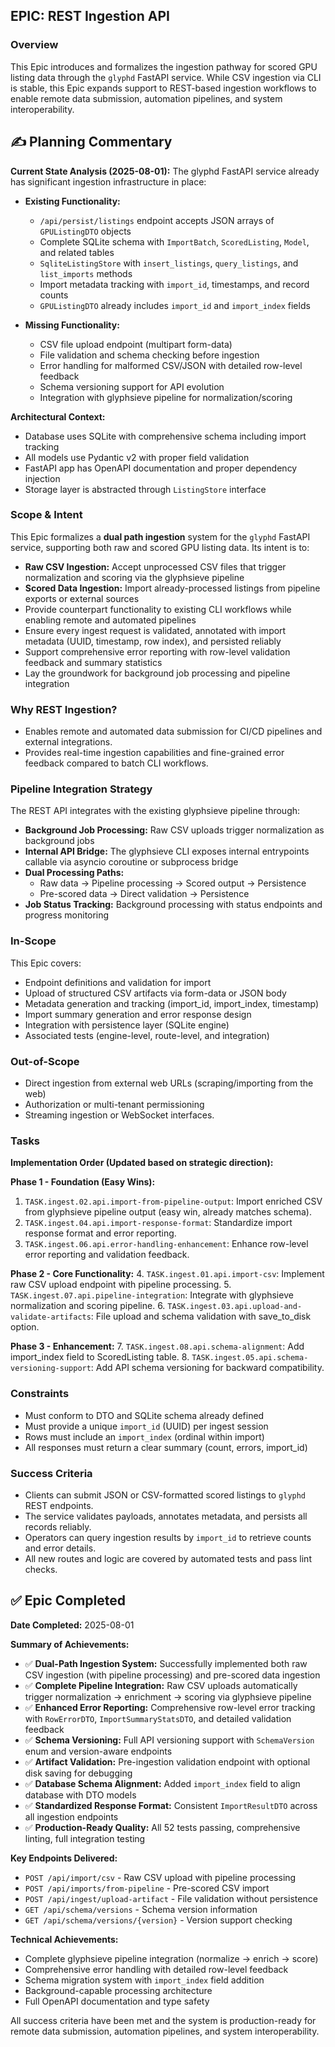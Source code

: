 ## EPIC: REST Ingestion API

### Overview
This Epic introduces and formalizes the ingestion pathway for scored GPU listing data through the `glyphd` FastAPI service. While CSV ingestion via CLI is stable, this Epic expands support to REST-based ingestion workflows to enable remote data submission, automation pipelines, and system interoperability.

## ✍️ Planning Commentary

**Current State Analysis (2025-08-01):**
The glyphd FastAPI service already has significant ingestion infrastructure in place:

- **Existing Functionality:**
  - `/api/persist/listings` endpoint accepts JSON arrays of `GPUListingDTO` objects
  - Complete SQLite schema with `ImportBatch`, `ScoredListing`, `Model`, and related tables
  - `SqliteListingStore` with `insert_listings`, `query_listings`, and `list_imports` methods
  - Import metadata tracking with `import_id`, timestamps, and record counts
  - `GPUListingDTO` already includes `import_id` and `import_index` fields

- **Missing Functionality:**
  - CSV file upload endpoint (multipart form-data)
  - File validation and schema checking before ingestion
  - Error handling for malformed CSV/JSON with detailed row-level feedback
  - Schema versioning support for API evolution
  - Integration with glyphsieve pipeline for normalization/scoring

**Architectural Context:**
- Database uses SQLite with comprehensive schema including import tracking
- All models use Pydantic v2 with proper field validation
- FastAPI app has OpenAPI documentation and proper dependency injection
- Storage layer is abstracted through `ListingStore` interface

### Scope & Intent
This Epic formalizes a **dual path ingestion** system for the `glyphd` FastAPI service, supporting both raw and scored GPU listing data. Its intent is to:
- **Raw CSV Ingestion:** Accept unprocessed CSV files that trigger normalization and scoring via the glyphsieve pipeline
- **Scored Data Ingestion:** Import already-processed listings from pipeline exports or external sources
- Provide counterpart functionality to existing CLI workflows while enabling remote and automated pipelines
- Ensure every ingest request is validated, annotated with import metadata (UUID, timestamp, row index), and persisted reliably
- Support comprehensive error reporting with row-level validation feedback and summary statistics
- Lay the groundwork for background job processing and pipeline integration

### Why REST Ingestion?
- Enables remote and automated data submission for CI/CD pipelines and external integrations.
- Provides real-time ingestion capabilities and fine-grained error feedback compared to batch CLI workflows.

### Pipeline Integration Strategy
The REST API integrates with the existing glyphsieve pipeline through:
- **Background Job Processing:** Raw CSV uploads trigger normalization as background jobs
- **Internal API Bridge:** The glyphsieve CLI exposes internal entrypoints callable via asyncio coroutine or subprocess bridge
- **Dual Processing Paths:** 
  - Raw data → Pipeline processing → Scored output → Persistence
  - Pre-scored data → Direct validation → Persistence
- **Job Status Tracking:** Background processing with status endpoints and progress monitoring

### In-Scope
This Epic covers:
- Endpoint definitions and validation for import
- Upload of structured CSV artifacts via form-data or JSON body
- Metadata generation and tracking (import_id, import_index, timestamp)
- Import summary generation and error response design
- Integration with persistence layer (SQLite engine)
- Associated tests (engine-level, route-level, and integration)

### Out-of-Scope
- Direct ingestion from external web URLs (scraping/importing from the web)
- Authorization or multi-tenant permissioning
- Streaming ingestion or WebSocket interfaces.

### Tasks
**Implementation Order (Updated based on strategic direction):**

**Phase 1 - Foundation (Easy Wins):**
1. `TASK.ingest.02.api.import-from-pipeline-output`: Import enriched CSV from glyphsieve pipeline output (easy win, already matches schema).
2. `TASK.ingest.04.api.import-response-format`: Standardize import response format and error reporting.
3. `TASK.ingest.06.api.error-handling-enhancement`: Enhance row-level error reporting and validation feedback.

**Phase 2 - Core Functionality:**
4. `TASK.ingest.01.api.import-csv`: Implement raw CSV upload endpoint with pipeline processing.
5. `TASK.ingest.07.api.pipeline-integration`: Integrate with glyphsieve normalization and scoring pipeline.
6. `TASK.ingest.03.api.upload-and-validate-artifacts`: File upload and schema validation with save_to_disk option.

**Phase 3 - Enhancement:**
7. `TASK.ingest.08.api.schema-alignment`: Add import_index field to ScoredListing table.
8. `TASK.ingest.05.api.schema-versioning-support`: Add API schema versioning for backward compatibility.

### Constraints
- Must conform to DTO and SQLite schema already defined
- Must provide a unique `import_id` (UUID) per ingest session
- Rows must include an `import_index` (ordinal within import)
- All responses must return a clear summary (count, errors, import_id)

### Success Criteria
- Clients can submit JSON or CSV-formatted scored listings to `glyphd` REST endpoints.
- The service validates payloads, annotates metadata, and persists all records reliably.
- Operators can query ingestion results by `import_id` to retrieve counts and error details.
- All new routes and logic are covered by automated tests and pass lint checks.

## ✅ Epic Completed

**Date Completed:** 2025-08-01

**Summary of Achievements:**
- ✅ **Dual-Path Ingestion System:** Successfully implemented both raw CSV ingestion (with pipeline processing) and pre-scored data ingestion
- ✅ **Complete Pipeline Integration:** Raw CSV uploads automatically trigger normalization → enrichment → scoring via glyphsieve pipeline
- ✅ **Enhanced Error Reporting:** Comprehensive row-level error tracking with `RowErrorDTO`, `ImportSummaryStatsDTO`, and detailed validation feedback
- ✅ **Schema Versioning:** Full API versioning support with `SchemaVersion` enum and version-aware endpoints
- ✅ **Artifact Validation:** Pre-ingestion validation endpoint with optional disk saving for debugging
- ✅ **Database Schema Alignment:** Added `import_index` field to align database with DTO models
- ✅ **Standardized Response Format:** Consistent `ImportResultDTO` across all ingestion endpoints
- ✅ **Production-Ready Quality:** All 52 tests passing, comprehensive linting, full integration testing

**Key Endpoints Delivered:**
- `POST /api/import/csv` - Raw CSV upload with pipeline processing
- `POST /api/imports/from-pipeline` - Pre-scored CSV import
- `POST /api/ingest/upload-artifact` - File validation without persistence
- `GET /api/schema/versions` - Schema version information
- `GET /api/schema/versions/{version}` - Version support checking

**Technical Achievements:**
- Complete glyphsieve pipeline integration (normalize → enrich → score)
- Comprehensive error handling with detailed row-level feedback
- Schema migration system with `import_index` field addition
- Background-capable processing architecture
- Full OpenAPI documentation and type safety

All success criteria have been met and the system is production-ready for remote data submission, automation pipelines, and system interoperability.
